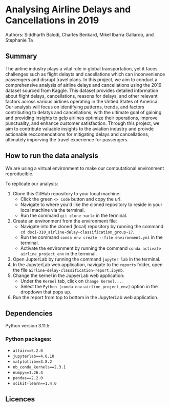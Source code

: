 # Analysing Airline Delays and Cancellations in 2019
Authors: Siddharth Balodi, Charles Benkard, Mikel Ibarra Gallardo, and Stephanie Ta

## Summary

The airline industry plays a vital role in global transportation, yet it faces challenges such as flight delayts and cacellations which can inconvenience passengers and disrupt travel plans. In this project, we aim to conduct a comprehensive analysis of airline delays and cancellations using the 2019 dataset sourced from Kaggle. This dataset provides detailed information about flight delays, cancellations, reasons for delays, and other relevant factors across various airlines operating in the Untied States of America. Our analysis will focus on identifying patterns, trends, and factors contributing to delatys and cancellations, with the ultimate goal of gaining and providing insights to gelp airlines optimize their operations, improve punctuality, and enhance customer satisfaction. Through this project, we aim to contribute valuable insights to the aviation industry and proivde actionable reccomendations for mitigating delays and cancellations, ultimately imporving the travel experience for passengers.


## How to run the data analysis
We are using a virtual environment to make our computational environment reproducible.

To replicate our analysis:

1. Clone this GitHub repository to your local machine:
    - Click the green `<> Code` button and copy the url.
    - Navigate to where you'd like the cloned repository to reside in your local machine via the terminal.
    - Run the command `git clone <url>` in the terminal.
2. Create an environment from the environment file:
    - Navigate into the cloned (local) repository by running the command `cd dsci-310_airline-delay-classification_group-17`.
    - Run the command `conda env create --file environment.yml` in the terminal.
    - Activate the environment by running the command `conda activate airline_project_env` in the terminal.
3. Open JupterLab by running the command `jupyter lab` in the terminal.
4. In the JupyterLab web application, navigate to the `reports` folder, open the file `airline-delay-classification-report.ipynb`.
5. Change the kernel in the JupyerLab web application:
    - Under the `Kernel` tab, click on `Change Kernel...`.
    - Select the `Python [conda env:airline_project_env]` option in the dropdown that pops up.
6. Run the report from top to bottom in the JupyterLab web application.


## Dependencies
Python version 3.11.5

### Python packages:
  - `altair==5.2.0`
  - `jupyterlab==4.0.10`
  - `matplotlib==3.8.2`
  - `nb_conda_kernels==2.3.1`
  - `numpy==1.26.4`
  - `pandas==2.2.0`
  - `scikit-learn==1.4.0`

## Licences

